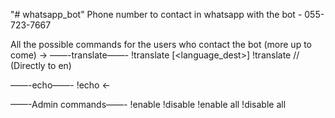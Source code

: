 "# whatsapp_bot" 
Phone number to contact in whatsapp with the bot - 055-723-7667

All the possible commands for the users who contact the bot (more up to come)
->
——-translate——-
!translate [<language_dest>] <sentence>
!translate <sentence>      // (Directly to en)

——-echo——-
!echo <sentence>
<-

——-Admin commands——-
!enable <command>
!disable <command>
!enable all
!disable all
